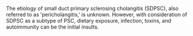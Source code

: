 The etiology of small duct primary sclerosing cholangitis (SDPSC), also referred to as 'pericholangitis,' is unknown. However, with consideration of SDPSC as a subtype of PSC, dietary exposure, infection, toxins, and autoimmunity can be the initial insults.